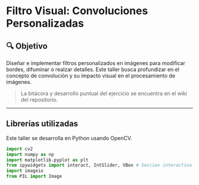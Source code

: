 # Filtro Visual: Convoluciones Personalizadas

## 🔍 Objetivo 

Diseñar e implementar filtros personalizados en imágenes para modificar bordes, difuminar o realzar detalles. Este taller busca profundizar en el concepto de convolución y su impacto visual en el procesamiento de imágenes.

> La bitácora y desarrollo puntual del ejercicio se encuentra en el wiki del repositorio.
---

## Librerías utilizadas <br>

Este taller se desarrolla en Python usando OpenCV.

```Python
import cv2
import numpy as np
import matplotlib.pyplot as plt
from ipywidgets import interact, IntSlider, VBox # Seccion interactiva
import imageio
from PIL import Image
```


